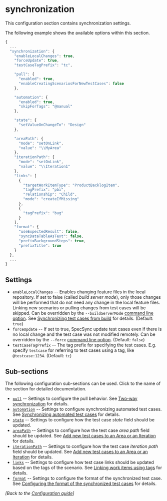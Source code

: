 # synchronization

This configuration section contains synchronization settings.

The following example shows the available options within this section.

```javascript
{
  ...
  "synchronization": {
    "enableLocalChanges": true,
    "forceUpdate": true,
    "testCaseTagPrefix": "tc",

    "pull": {
      "enabled": true,
      "enableCreatingScenariosForNewTestCases": false
    },

    "automation": {
      "enabled": true,
      "skipForTags": "@manual"
    },

    "state": {
      "setValueOnChangeTo": "Design"
    },

    "areaPath": {
      "mode": "setOnLink",
      "value": "\\MyArea"
    },
    "iterationPath": {
      "mode": "setOnLink",
      "value": "\\Iteration1"
    },
    "links": [
      {
        "targetWorkItemType": "ProductBacklogItem",
        "tagPrefix": "pbi",
        "relationship": "Child",
        "mode": "createIfMissing"
      },
      {
        "tagPrefix": "bug"
      }
    ],
    "format": {
      "useExpectedResult": false,
      "syncDataTableAsText": false,
      "prefixBackgroundSteps": true,
      "prefixTitle": true
    }
  },
  ...
}
```

## Settings

* `enableLocalChanges` -- Enables changing feature files in the local repository. If set to false \(called _build server mode_\), only those changes will be performed that do not need any change in the local feature files. Linking new scenarios or pulling changes from test cases will be skipped. Can be overridden by the `--buildServerMode` [command line option](../../command-line-reference.md). See [Synchronizing test cases from build](../../../important-concepts/synchronizing-test-cases-from-build.md) for details. \(Default: `true`\)
* `forceUpdate` -- If set to true, SpecSync update test cases even if there is no local change and the test case was not modified remotely. Can be overridden by the `--force` [command line option](../../command-line-reference.md). \(Default: `false`\)
* `testCaseTagPrefix` -- The tag prefix for specifying the test cases. E.g. specify `testcase` for referring to test cases using a tag, like `@testcase:1234`. \(Default: `tc`\)

## Sub-sections

The following configuration sub-sections can be used. Click to the name of the section for detailed documentation.

* [`pull`](configuration-synchronization-pull.md) -- Settings to configure the pull behavior. See [Two-way synchronization](../../../important-concepts/two-way-synchronization.md) for details.
* [`automation`](configuration-synchronization-automation.md) -- Settings to configure synchronizing automated test cases. See [Synchronizing automated test cases](../../../important-concepts/synchronizing-automated-test-cases.md) for details.
* [`state`](configuration-synchronization-state.md) -- Settings to configure how the test case _state_ field should be updated.
* [`areaPath`](configuration-synchronization-areapath.md) -- Settings to configure how the test case _area path_ field should be updated. See [Add new test cases to an Area or an Iteration](../../../important-concepts/add-new-test-cases-to-an-area-or-an-iteration.md) for details.
* [`iterationPath`](configuration-synchronization-iterationpath.md) -- Settings to configure how the test case _iteration path_ field should be updated. See [Add new test cases to an Area or an Iteration](../../../important-concepts/add-new-test-cases-to-an-area-or-an-iteration.md) for details.
* [`links`](configuration-synchronization-links.md) -- Settings to configure how test case links should be updated based on the tags of the scenario. See [Linking work items using tags](../../../important-concepts/linking-work-items-with-tags.md) for details.
* [`format`](configuration-synchronization-format.md) -- Settings to configure the format of the synchronized test case. See [Configuring the format of the synchronized test cases](../../../important-concepts/configuring-the-format-of-the-synchronized-test-cases.md) for details.

_\[Back to the_ [_Configuration guide_](../)_\]_

